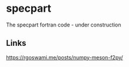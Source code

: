 # specpart
The specpart fortran code - under construction

## Links
https://rgoswami.me/posts/numpy-meson-f2py/
